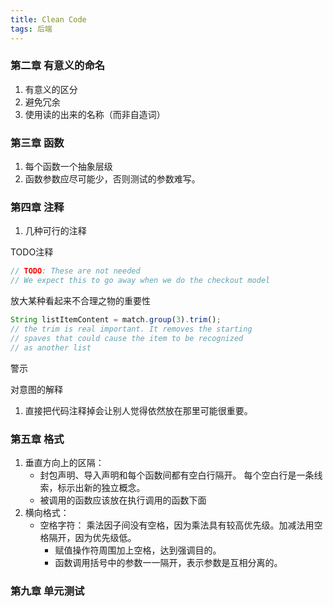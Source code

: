 ```yaml
---
title: Clean Code
tags: 后端
---
```


### 第二章 有意义的命名

1. 有意义的区分
2. 避免冗余
3. 使用读的出来的名称（而非自造词）

### 第三章 函数

1. 每个函数一个抽象层级
2. 函数参数应尽可能少，否则测试的参数难写。

### 第四章 注释

1. 几种可行的注释

TODO注释

```jsx
// TODO: These are not needed
// We expect this to go away when we do the checkout model
```

放大某种看起来不合理之物的重要性

```jsx
String listItemContent = match.group(3).trim();
// the trim is real important. It removes the starting
// spaves that could cause the item to be recognized
// as another list
```

警示

对意图的解释

1. 直接把代码注释掉会让别人觉得依然放在那里可能很重要。

### 第五章 格式

1. 垂直方向上的区隔：
    - 封包声明、导入声明和每个函数间都有空白行隔开。 每个空白行是一条线索，标示出新的独立概念。
    - 被调用的函数应该放在执行调用的函数下面
2. 横向格式：
    - 空格字符： 乘法因子间没有空格，因为乘法具有较高优先级。加减法用空格隔开，因为优先级低。
        - 赋值操作符周围加上空格，达到强调目的。
        - 函数调用括号中的参数一一隔开，表示参数是互相分离的。


### 第九章 单元测试